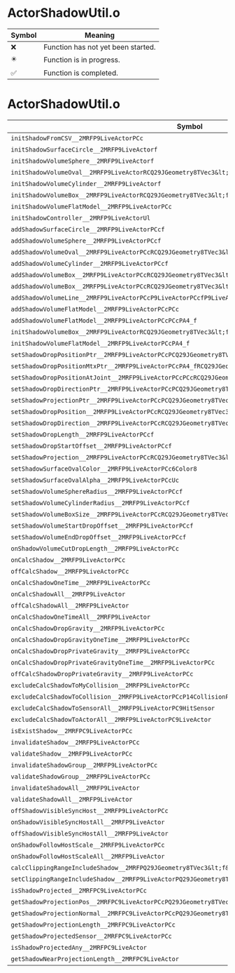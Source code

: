 # ActorShadowUtil.o
| Symbol | Meaning 
| ------------- | ------------- 
| :x: | Function has not yet been started. 
| :eight_pointed_black_star: | Function is in progress. 
| :white_check_mark: | Function is completed. 


# ActorShadowUtil.o
| Symbol | Decompiled? |
| ------------- | ------------- |
| `initShadowFromCSV__2MRFP9LiveActorPCc` | :x: |
| `initShadowSurfaceCircle__2MRFP9LiveActorf` | :x: |
| `initShadowVolumeSphere__2MRFP9LiveActorf` | :x: |
| `initShadowVolumeOval__2MRFP9LiveActorRCQ29JGeometry8TVec3&lt;f&gt;` | :x: |
| `initShadowVolumeCylinder__2MRFP9LiveActorf` | :x: |
| `initShadowVolumeBox__2MRFP9LiveActorRCQ29JGeometry8TVec3&lt;f&gt;` | :x: |
| `initShadowVolumeFlatModel__2MRFP9LiveActorPCc` | :x: |
| `initShadowController__2MRFP9LiveActorUl` | :x: |
| `addShadowSurfaceCircle__2MRFP9LiveActorPCcf` | :x: |
| `addShadowVolumeSphere__2MRFP9LiveActorPCcf` | :x: |
| `addShadowVolumeOval__2MRFP9LiveActorPCcRCQ29JGeometry8TVec3&lt;f&gt;PA4_f` | :x: |
| `addShadowVolumeCylinder__2MRFP9LiveActorPCcf` | :x: |
| `addShadowVolumeBox__2MRFP9LiveActorPCcRCQ29JGeometry8TVec3&lt;f&gt;` | :x: |
| `addShadowVolumeBox__2MRFP9LiveActorPCcRCQ29JGeometry8TVec3&lt;f&gt;PA4_f` | :x: |
| `addShadowVolumeLine__2MRFP9LiveActorPCcP9LiveActorPCcfP9LiveActorPCcf` | :x: |
| `addShadowVolumeFlatModel__2MRFP9LiveActorPCcPCc` | :x: |
| `addShadowVolumeFlatModel__2MRFP9LiveActorPCcPCcPA4_f` | :x: |
| `initShadowVolumeBox__2MRFP9LiveActorRCQ29JGeometry8TVec3&lt;f&gt;PA4_f` | :x: |
| `initShadowVolumeFlatModel__2MRFP9LiveActorPCcPA4_f` | :x: |
| `setShadowDropPositionPtr__2MRFP9LiveActorPCcPCQ29JGeometry8TVec3&lt;f&gt;` | :x: |
| `setShadowDropPositionMtxPtr__2MRFP9LiveActorPCcPA4_fRCQ29JGeometry8TVec3&lt;f&gt;` | :x: |
| `setShadowDropPositionAtJoint__2MRFP9LiveActorPCcPCcRCQ29JGeometry8TVec3&lt;f&gt;` | :x: |
| `setShadowDropDirectionPtr__2MRFP9LiveActorPCcPCQ29JGeometry8TVec3&lt;f&gt;` | :x: |
| `setShadowProjectionPtr__2MRFP9LiveActorPCcPCQ29JGeometry8TVec3&lt;f&gt;PCQ29JGeometry8TVec3&lt;f&gt;` | :x: |
| `setShadowDropPosition__2MRFP9LiveActorPCcRCQ29JGeometry8TVec3&lt;f&gt;` | :x: |
| `setShadowDropDirection__2MRFP9LiveActorPCcRCQ29JGeometry8TVec3&lt;f&gt;` | :x: |
| `setShadowDropLength__2MRFP9LiveActorPCcf` | :x: |
| `setShadowDropStartOffset__2MRFP9LiveActorPCcf` | :x: |
| `setShadowProjection__2MRFP9LiveActorPCcRCQ29JGeometry8TVec3&lt;f&gt;RCQ29JGeometry8TVec3&lt;f&gt;b` | :x: |
| `setShadowSurfaceOvalColor__2MRFP9LiveActorPCc6Color8` | :x: |
| `setShadowSurfaceOvalAlpha__2MRFP9LiveActorPCcUc` | :x: |
| `setShadowVolumeSphereRadius__2MRFP9LiveActorPCcf` | :x: |
| `setShadowVolumeCylinderRadius__2MRFP9LiveActorPCcf` | :x: |
| `setShadowVolumeBoxSize__2MRFP9LiveActorPCcRCQ29JGeometry8TVec3&lt;f&gt;` | :x: |
| `setShadowVolumeStartDropOffset__2MRFP9LiveActorPCcf` | :x: |
| `setShadowVolumeEndDropOffset__2MRFP9LiveActorPCcf` | :x: |
| `onShadowVolumeCutDropLength__2MRFP9LiveActorPCc` | :x: |
| `onCalcShadow__2MRFP9LiveActorPCc` | :x: |
| `offCalcShadow__2MRFP9LiveActorPCc` | :x: |
| `onCalcShadowOneTime__2MRFP9LiveActorPCc` | :x: |
| `onCalcShadowAll__2MRFP9LiveActor` | :x: |
| `offCalcShadowAll__2MRFP9LiveActor` | :x: |
| `onCalcShadowOneTimeAll__2MRFP9LiveActor` | :x: |
| `onCalcShadowDropGravity__2MRFP9LiveActorPCc` | :x: |
| `onCalcShadowDropGravityOneTime__2MRFP9LiveActorPCc` | :x: |
| `onCalcShadowDropPrivateGravity__2MRFP9LiveActorPCc` | :x: |
| `onCalcShadowDropPrivateGravityOneTime__2MRFP9LiveActorPCc` | :x: |
| `offCalcShadowDropPrivateGravity__2MRFP9LiveActorPCc` | :x: |
| `excludeCalcShadowToMyCollision__2MRFP9LiveActorPCc` | :x: |
| `excludeCalcShadowToCollision__2MRFP9LiveActorPCcP14CollisionParts` | :x: |
| `excludeCalcShadowToSensorAll__2MRFP9LiveActorPC9HitSensor` | :x: |
| `excludeCalcShadowToActorAll__2MRFP9LiveActorPC9LiveActor` | :x: |
| `isExistShadow__2MRFPC9LiveActorPCc` | :x: |
| `invalidateShadow__2MRFP9LiveActorPCc` | :x: |
| `validateShadow__2MRFP9LiveActorPCc` | :x: |
| `invalidateShadowGroup__2MRFP9LiveActorPCc` | :x: |
| `validateShadowGroup__2MRFP9LiveActorPCc` | :x: |
| `invalidateShadowAll__2MRFP9LiveActor` | :x: |
| `validateShadowAll__2MRFP9LiveActor` | :x: |
| `offShadowVisibleSyncHost__2MRFP9LiveActorPCc` | :x: |
| `onShadowVisibleSyncHostAll__2MRFP9LiveActor` | :x: |
| `offShadowVisibleSyncHostAll__2MRFP9LiveActor` | :x: |
| `onShadowFollowHostScale__2MRFP9LiveActorPCc` | :x: |
| `onShadowFollowHostScaleAll__2MRFP9LiveActor` | :x: |
| `calcClippingRangeIncludeShadow__2MRFPQ29JGeometry8TVec3&lt;f&gt;PfPC9LiveActorf` | :x: |
| `setClippingRangeIncludeShadow__2MRFP9LiveActorPQ29JGeometry8TVec3&lt;f&gt;f` | :x: |
| `isShadowProjected__2MRFPC9LiveActorPCc` | :x: |
| `getShadowProjectionPos__2MRFPC9LiveActorPCcPQ29JGeometry8TVec3&lt;f&gt;` | :x: |
| `getShadowProjectionNormal__2MRFPC9LiveActorPCcPQ29JGeometry8TVec3&lt;f&gt;` | :x: |
| `getShadowProjectionLength__2MRFPC9LiveActorPCc` | :x: |
| `getShadowProjectedSensor__2MRFPC9LiveActorPCc` | :x: |
| `isShadowProjectedAny__2MRFPC9LiveActor` | :x: |
| `getShadowNearProjectionLength__2MRFPC9LiveActor` | :x: |
